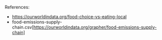 References:
 - https://ourworldindata.org/food-choice-vs-eating-local
 - food-emissions-supply-chain.csv[https://ourworldindata.org/grapher/food-emissions-supply-chain]